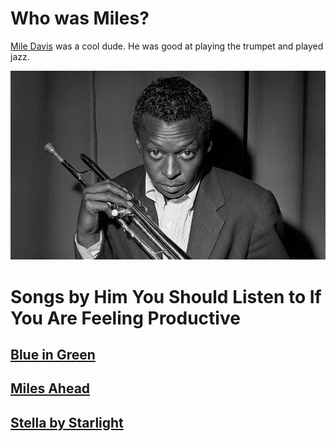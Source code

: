 # Who was Miles?

[Mile Davis](https://en.wikipedia.org/wiki/Miles_Davis) was a cool dude. He was good at playing the trumpet and played jazz.

![Miles](Miles.jpg)

# Songs by Him You Should Listen to If You Are Feeling Productive
## [Blue in Green](https://www.youtube.com/watch?v=PoPL7BExSQU)
## [Miles Ahead](https://www.youtube.com/watch?v=_GXE_XXty_c)
## [Stella by Starlight](https://www.youtube.com/watch?v=XGx1HvLV_NQ)
